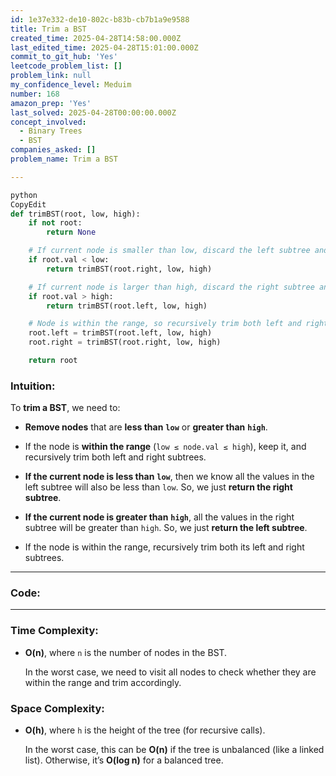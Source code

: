 ```yaml
---
id: 1e37e332-de10-802c-b83b-cb7b1a9e9588
title: Trim a BST
created_time: 2025-04-28T14:58:00.000Z
last_edited_time: 2025-04-28T15:01:00.000Z
commit_to_git_hub: 'Yes'
leetcode_problem_list: []
problem_link: null
my_confidence_level: Meduim
number: 168
amazon_prep: 'Yes'
last_solved: 2025-04-28T00:00:00.000Z
concept_involved:
  - Binary Trees
  - BST
companies_asked: []
problem_name: Trim a BST

---
```


```python
python
CopyEdit
def trimBST(root, low, high):
    if not root:
        return None

    # If current node is smaller than low, discard the left subtree and process the right subtree
    if root.val < low:
        return trimBST(root.right, low, high)

    # If current node is larger than high, discard the right subtree and process the left subtree
    if root.val > high:
        return trimBST(root.left, low, high)

    # Node is within the range, so recursively trim both left and right subtrees
    root.left = trimBST(root.left, low, high)
    root.right = trimBST(root.right, low, high)

    return root


```

### **Intuition:**

To **trim a BST**, we need to:

*   **Remove nodes** that are **less than** **`low`** or **greater than** **`high`**.

*   If the node is **within the range** (`low ≤ node.val ≤ high`), keep it, and recursively trim both left and right subtrees.

*   **If the current node is less than** **`low`**, then we know all the values in the left subtree will also be less than `low`. So, we just **return the right subtree**.

*   **If the current node is greater than** **`high`**, all the values in the right subtree will be greater than `high`. So, we just **return the left subtree**.

*   If the node is within the range, recursively trim both its left and right subtrees.

***

### **Code:**

***

### **Time Complexity:**

*   **O(n)**, where `n` is the number of nodes in the BST.

    In the worst case, we need to visit all nodes to check whether they are within the range and trim accordingly.

### **Space Complexity:**

*   **O(h)**, where `h` is the height of the tree (for recursive calls).

    In the worst case, this can be **O(n)** if the tree is unbalanced (like a linked list). Otherwise, it’s **O(log n)** for a balanced tree.
